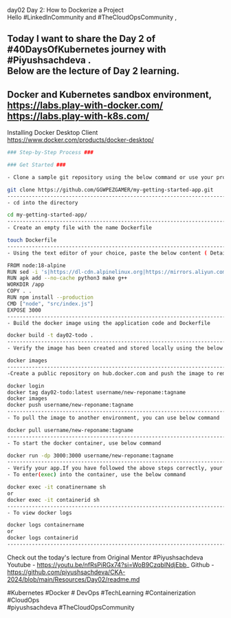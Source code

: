 day02
Day 2: How to Dockerize a Project  
Hello #LinkedInCommunity and #TheCloudOpsCommunity ,  
  
Today I want to share the Day 2 of #40DaysOfKubernetes journey with #Piyushsachdeva .  
Below are the lecture of Day 2 learning.  
---------------------------------------------------------------------------------------------------------------------------------  
Docker and Kubernetes sandbox environment,  
https://labs.play-with-docker.com/  
https://labs.play-with-k8s.com/  
---------------------------------------------------------------------------------------------------------------------------------  
Installing Docker Desktop Client  
https://www.docker.com/products/docker-desktop/
```bash
### Step-by-Step Process ###

### Get Started ###

- Clone a sample git repository using the below command or use your project for the demo:

git clone https://github.com/GGWPEZGAMER/my-getting-started-app.git
---------------------------------------------------------------------------------------------------------------------------------
- cd into the directory

cd my-getting-started-app/
---------------------------------------------------------------------------------------------------------------------------------
- Create an empty file with the name Dockerfile

touch Dockerfile
----------------------------------------------------------------------------------------------------------------------------------
- Using the text editor of your choice, paste the below content ( Details about each of these have already shared in the video )

FROM node:18-alpine
RUN sed -i 's|https://dl-cdn.alpinelinux.org|https://mirrors.aliyun.com|g' /etc/apk/repositories
RUN apk add --no-cache python3 make g++
WORKDIR /app
COPY . .
RUN npm install --production
CMD ["node", "src/index.js"]
EXPOSE 3000
----------------------------------------------------------------------------------------------------------------------------------
- Build the docker image using the application code and Dockerfile

docker build -t day02-todo .
----------------------------------------------------------------------------------------------------------------------------------
- Verify the image has been created and stored locally using the below command:

docker images
------------------------------------------------------------------------------------------------------------------------------------
-Create a public repository on hub.docker.com and push the image to remote repo

docker login
docker tag day02-todo:latest username/new-reponame:tagname
docker images
docker push username/new-reponame:tagname
-------------------------------------------------------------------------------------------------------------------------------------
- To pull the image to another environment, you can use below command

docker pull username/new-reponame:tagname
--------------------------------------------------------------------------------------------------------------------------------------
- To start the docker container, use below command

docker run -dp 3000:3000 username/new-reponame:tagname
---------------------------------------------------------------------------------------------------------------------------------------
- Verify your app.If you have followed the above steps correctly, your app should be listening on localhost:3000
- To enter(exec) into the container, use the below command

docker exec -it conatinername sh
or
docker exec -it containerid sh
----------------------------------------------------------------------------------------------------------------------------------------
- To view docker logs

docker logs containername
or
docker logs containerid
------------------------------------------------------------------------------------------------------------------------------------------
```
Check out the today's lecture from Original Mentor #Piyushsachdeva  
Youtube - https://youtu.be/nfRsPiRGx74?si=WoB9CzqbINdjEbb_ 
Github - https://github.com/piyushsachdeva/CKA-2024/blob/main/Resources/Day02/readme.md  
  
#Kubernetes #Docker # DevOps #TechLearning #Containerization #CloudOps  
#piyushsachdeva #TheCloudOpsCommunity
